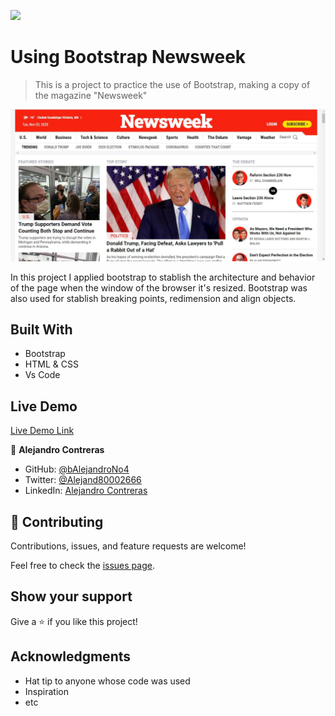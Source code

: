 ![](https://img.shields.io/badge/Microverse-blueviolet)

# Using Bootstrap Newsweek

> This is a project to practice the use of Bootstrap, making a copy of the magazine "Newsweek"

![screenshot](./screenshot.JPG)

In this project I applied bootstrap to stablish the architecture and behavior
of the page when the window of the browser it's resized.
Bootstrap was also used for stablish breaking points, redimension and align objects.

## Built With

- Bootstrap
- HTML & CSS
- Vs Code

## Live Demo

[Live Demo Link](https://alejandrono4.github.io/Using-Bootstrap-Newsweek/)

👤 **Alejandro Contreras**

- GitHub: [@bAlejandroNo4](https://github.com/AlejandroNo4)
- Twitter: [@Alejand80002666](https://twitter.com/Alejand80002666)
- LinkedIn: [Alejandro Contreras](https://www.linkedin.com/in/alejandro-contreras-rodriguez-b524821b5/)

## 🤝 Contributing

Contributions, issues, and feature requests are welcome!

Feel free to check the [issues page](https://github.com/AlejandroNo4/Using-Bootstrap-Newsweek/issues).

## Show your support

Give a ⭐️ if you like this project!

## Acknowledgments

- Hat tip to anyone whose code was used
- Inspiration
- etc
